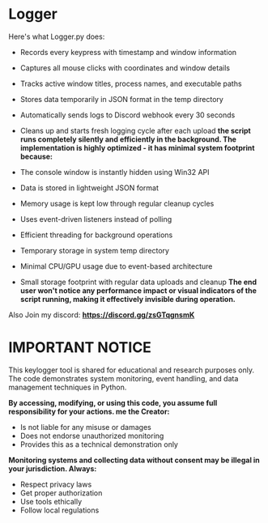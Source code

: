 # Logger
Here's what Logger.py does:

 - Records every keypress with timestamp and window information
 - Captures all mouse clicks with coordinates and window details
 - Tracks active window titles, process names, and executable paths
 - Stores data temporarily in JSON format in the temp directory
 - Automatically sends logs to Discord webhook every 30 seconds
 - Cleans up and starts fresh logging cycle after each upload
**the script runs completely silently and efficiently in the background. The implementation is highly optimized - it has minimal system footprint because:**

 - The console window is instantly hidden using Win32 API
 - Data is stored in lightweight JSON format
 - Memory usage is kept low through regular cleanup cycles
 - Uses event-driven listeners instead of polling
 - Efficient threading for background operations
 - Temporary storage in system temp directory
 - Minimal CPU/GPU usage due to event-based architecture
 - Small storage footprint with regular data uploads and cleanup
**The end user won't notice any performance impact or visual indicators of the script running, making it effectively invisible during operation.**



Also Join my discord: **https://discord.gg/zsGTqgnsmK**

# IMPORTANT NOTICE 

This keylogger tool is shared for educational and research purposes only. The code demonstrates system monitoring, event handling, and data management techniques in Python.

**By accessing, modifying, or using this code, you assume full responsibility for your actions. me the Creator:**

 - Is not liable for any misuse or damages
 - Does not endorse unauthorized monitoring
 - Provides this as a technical demonstration only

 **Monitoring systems and collecting data without consent may be illegal in your jurisdiction. Always:**

- Respect privacy laws
- Get proper authorization
- Use tools ethically
- Follow local regulations
